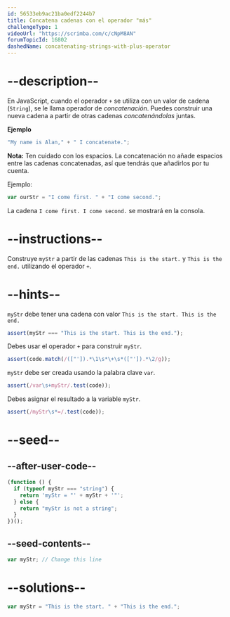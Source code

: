 ```yaml
---
id: 56533eb9ac21ba0edf2244b7
title: Concatena cadenas con el operador "más"
challengeType: 1
videoUrl: "https://scrimba.com/c/cNpM8AN"
forumTopicId: 16802
dashedName: concatenating-strings-with-plus-operator
---
```


# --description--

En JavaScript, cuando el operador `+` se utiliza con un valor de cadena (`String`), se le llama operador de <dfn>concatenación</dfn>. Puedes construir una nueva cadena a partir de otras cadenas <dfn>concatenándolas</dfn> juntas.

**Ejemplo**

```js
"My name is Alan," + " I concatenate.";
```

**Nota:** Ten cuidado con los espacios. La concatenación no añade espacios entre las cadenas concatenadas, así que tendrás que añadirlos por tu cuenta.

Ejemplo:

```js
var ourStr = "I come first. " + "I come second.";
```

La cadena `I come first. I come second.` se mostrará en la consola.

# --instructions--

Construye `myStr` a partir de las cadenas `This is the start.` y `This is the end.` utilizando el operador `+`.

# --hints--

`myStr` debe tener una cadena con valor `This is the start. This is the end.`

```js
assert(myStr === "This is the start. This is the end.");
```

Debes usar el operador `+` para construir `myStr`.

```js
assert(code.match(/(["']).*\1\s*\+\s*(["']).*\2/g));
```

`myStr` debe ser creada usando la palabra clave `var`.

```js
assert(/var\s+myStr/.test(code));
```

Debes asignar el resultado a la variable `myStr`.

```js
assert(/myStr\s*=/.test(code));
```

# --seed--

## --after-user-code--

```js
(function () {
  if (typeof myStr === "string") {
    return 'myStr = "' + myStr + '"';
  } else {
    return "myStr is not a string";
  }
})();
```

## --seed-contents--

```js
var myStr; // Change this line
```

# --solutions--

```js
var myStr = "This is the start. " + "This is the end.";
```
